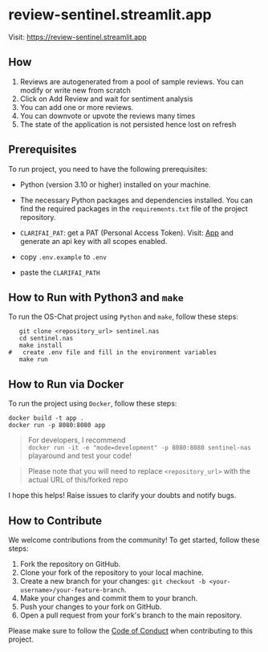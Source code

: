 # review-sentinel.streamlit.app

Visit: https://review-sentinel.streamlit.app

## How

1. Reviews are autogenerated from a pool of sample reviews. You can modify or write new from scratch
2. Click on Add Review and wait for sentiment analysis
3. You can add one or more reviews.
4. You can downvote or upvote the reviews many times
5. The state of the application is not persisted hence lost on refresh



## Prerequisites

To run  project, you need to have the following prerequisites:

- Python (version 3.10 or higher) installed on your machine.
- The necessary Python packages and dependencies installed. You can find the required packages in the `requirements.txt`
  file of the project repository.

- `CLARIFAI_PAT`: get a PAT (Personal Access Token). Visit: [App](https://clarifai.com/hiro/review-sentinel/settings)
  and generate an api key with all scopes enabled.
- copy `.env.example` to `.env`
- paste the `CLARIFAI_PATH`

## How to Run with Python3 and `make`

To run the OS-Chat project using `Python` and `make`, follow these steps:

```shell
   git clone <repository_url> sentinel.nas
   cd sentinel.nas
   make install
#   create .env file and fill in the environment variables
   make run
```

## How to Run via Docker

To run the project using `Docker`, follow these steps:

```shell
docker build -t app .
docker run -p 8080:8080 app
```

> For developers,
> I recommend <br>
> ```docker run -it -e "mode=development" -p 8080:8080 sentinel-nas``` <br>
> playaround and test your code!


> Please note that you will need to replace `<repository_url>` with the actual URL of this/forked repo

I hope this helps! Raise issues to clarify your doubts and notify bugs.

## How to Contribute

We welcome contributions from the community! To get started, follow these steps:

1. Fork the repository on GitHub.
2. Clone your fork of the repository to your local machine.
3. Create a new branch for your changes: `git checkout -b <your-username>/your-feature-branch`.
4. Make your changes and commit them to your branch.
5. Push your changes to your fork on GitHub.
6. Open a pull request from your fork's branch to the main repository.

Please make sure to follow the [Code of Conduct](./CODE_OF_CONDUCT.md) when contributing to this project.